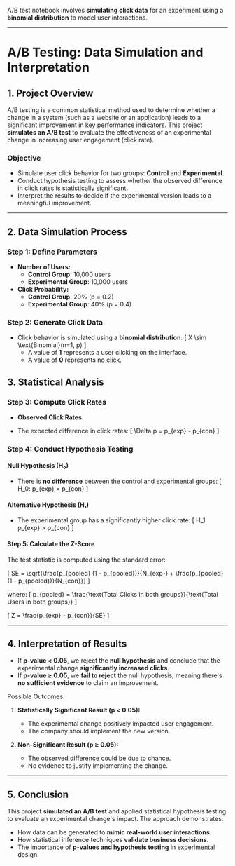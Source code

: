  A/B test notebook involves **simulating click data** for an experiment using a **binomial distribution** to model user interactions.

---

# **A/B Testing: Data Simulation and Interpretation**
## **1. Project Overview**
A/B testing is a common statistical method used to determine whether a change in a system (such as a website or an application) leads to a significant improvement in key performance indicators. This project **simulates an A/B test** to evaluate the effectiveness of an experimental change in increasing user engagement (click rate).

### **Objective**
- Simulate user click behavior for two groups: **Control** and **Experimental**.
- Conduct hypothesis testing to assess whether the observed difference in click rates is statistically significant.
- Interpret the results to decide if the experimental version leads to a meaningful improvement.

---

## **2. Data Simulation Process**
### **Step 1: Define Parameters**
- **Number of Users:**
  - **Control Group**: 10,000 users
  - **Experimental Group**: 10,000 users
- **Click Probability:**
  - **Control Group**: 20% (p = 0.2)
  - **Experimental Group**: 40% (p = 0.4)

### **Step 2: Generate Click Data**
- Click behavior is simulated using a **binomial distribution**:
  \[
  X \sim \text{Binomial}(n=1, p)
  \]
  - A value of **1** represents a user clicking on the interface.
  - A value of **0** represents no click.

  

## **3. Statistical Analysis**
### **Step 3: Compute Click Rates**
- **Observed Click Rates**:
 

- The expected difference in click rates:
  \[
  \Delta p = p_{exp} - p_{con}
  \]

### **Step 4: Conduct Hypothesis Testing**
#### **Null Hypothesis (H₀)**
- There is **no difference** between the control and experimental groups:
  \[
  H_0: p_{exp} = p_{con}
  \]

#### **Alternative Hypothesis (H₁)**
- The experimental group has a significantly higher click rate:
  \[
  H_1: p_{exp} > p_{con}
  \]

#### **Step 5: Calculate the Z-Score**
The test statistic is computed using the standard error:

\[
SE = \sqrt{\frac{p_{pooled} (1 - p_{pooled})}{N_{exp}} + \frac{p_{pooled} (1 - p_{pooled})}{N_{con}}}
\]

where:
\[
p_{pooled} = \frac{\text{Total Clicks in both groups}}{\text{Total Users in both groups}}
\]

\[
Z = \frac{p_{exp} - p_{con}}{SE}
\]


---

## **4. Interpretation of Results**
- If **p-value < 0.05**, we reject the **null hypothesis** and conclude that the experimental change **significantly increased clicks**.
- If **p-value ≥ 0.05**, we **fail to reject** the null hypothesis, meaning there's **no sufficient evidence** to claim an improvement.

Possible Outcomes:
1. **Statistically Significant Result (p < 0.05):**
   - The experimental change positively impacted user engagement.
   - The company should implement the new version.
   
2. **Non-Significant Result (p ≥ 0.05):**
   - The observed difference could be due to chance.
   - No evidence to justify implementing the change.

---

## **5. Conclusion**
This project **simulated an A/B test** and applied statistical hypothesis testing to evaluate an experimental change's impact. The approach demonstrates:
- How data can be generated to **mimic real-world user interactions**.
- How statistical inference techniques **validate business decisions**.
- The importance of **p-values and hypothesis testing** in experimental design.

